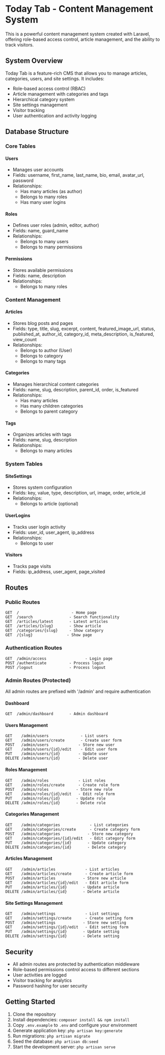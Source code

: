 # Today Tab - Content Management System

This is a powerful content management system created with Laravel, offering role-based access control, article management, and the ability to track visitors.

## System Overview

Today Tab is a feature-rich CMS that allows you to manage articles, categories, users, and site settings. It includes:

- Role-based access control (RBAC)
- Article management with categories and tags
- Hierarchical category system
- Site settings management
- Visitor tracking
- User authentication and activity logging

## Database Structure

### Core Tables

#### Users
- Manages user accounts
- Fields: username, first_name, last_name, bio, email, avatar_url, password
- Relationships:
  - Has many articles (as author)
  - Belongs to many roles
  - Has many user logins

#### Roles
- Defines user roles (admin, editor, author)
- Fields: name, guard_name
- Relationships:
  - Belongs to many users
  - Belongs to many permissions

#### Permissions
- Stores available permissions
- Fields: name, description
- Relationships:
  - Belongs to many roles

### Content Management

#### Articles
- Stores blog posts and pages
- Fields: type, title, slug, excerpt, content, featured_image_url, status, published_at, author_id, category_id, meta_description, is_featured, view_count
- Relationships:
  - Belongs to author (User)
  - Belongs to category
  - Belongs to many tags

#### Categories
- Manages hierarchical content categories
- Fields: name, slug, description, parent_id, order, is_featured
- Relationships:
  - Has many articles
  - Has many children categories
  - Belongs to parent category

#### Tags
- Organizes articles with tags
- Fields: name, slug, description
- Relationships:
  - Belongs to many articles

### System Tables

#### SiteSettings
- Stores system configuration
- Fields: key, value, type, description, url, image, order, article_id
- Relationships:
  - Belongs to article (optional)

#### UserLogins
- Tracks user login activity
- Fields: user_id, user_agent, ip_address
- Relationships:
  - Belongs to user

#### Visitors
- Tracks page visits
- Fields: ip_address, user_agent, page_visited

## Routes

### Public Routes
```
GET  /                       - Home page
GET  /search                - Search functionality
GET  /articles/latest       - Latest articles
GET  /articles/{slug}       - Show article
GET  /categories/{slug}     - Show category
GET  /{slug}               - Show page
```

### Authentication Routes
```
GET  /admin/access                 - Login page
POST /authenticate          - Process login
POST /logout                - Process logout
```

### Admin Routes (Protected)
All admin routes are prefixed with '/admin' and require authentication

#### Dashboard
```
GET  /admin/dashboard       - Admin dashboard
```

#### Users Management
```
GET    /admin/users              - List users
GET    /admin/users/create       - Create user form
POST   /admin/users             - Store new user
GET    /admin/users/{id}/edit    - Edit user form
PUT    /admin/users/{id}        - Update user
DELETE /admin/users/{id}        - Delete user
```

#### Roles Management
```
GET    /admin/roles             - List roles
GET    /admin/roles/create      - Create role form
POST   /admin/roles            - Store new role
GET    /admin/roles/{id}/edit   - Edit role form
PUT    /admin/roles/{id}       - Update role
DELETE /admin/roles/{id}       - Delete role
```

#### Categories Management
```
GET    /admin/categories             - List categories
GET    /admin/categories/create      - Create category form
POST   /admin/categories            - Store new category
GET    /admin/categories/{id}/edit   - Edit category form
PUT    /admin/categories/{id}       - Update category
DELETE /admin/categories/{id}       - Delete category
```

#### Articles Management
```
GET    /admin/articles             - List articles
GET    /admin/articles/create      - Create article form
POST   /admin/articles            - Store new article
GET    /admin/articles/{id}/edit   - Edit article form
PUT    /admin/articles/{id}       - Update article
DELETE /admin/articles/{id}       - Delete article
```

#### Site Settings Management
```
GET    /admin/settings             - List settings
GET    /admin/settings/create      - Create setting form
POST   /admin/settings            - Store new setting
GET    /admin/settings/{id}/edit   - Edit setting form
PUT    /admin/settings/{id}       - Update setting
DELETE /admin/settings/{id}       - Delete setting
```

## Security

- All admin routes are protected by authentication middleware
- Role-based permissions control access to different sections
- User activities are logged
- Visitor tracking for analytics
- Password hashing for user security

## Getting Started

1. Clone the repository
2. Install dependencies: `composer install && npm install`
3. Copy `.env.example` to `.env` and configure your environment
4. Generate application key: `php artisan key:generate`
5. Run migrations: `php artisan migrate`
6. Seed the database: `php artisan db:seed`
7. Start the development server: `php artisan serve`